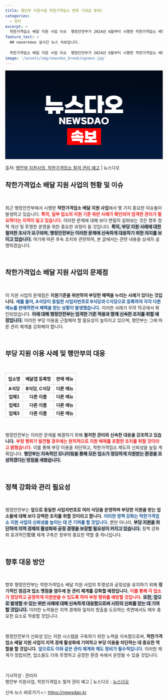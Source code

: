 ```yaml
---
title: 행안부 지원사업 착한가격업소 변화 기대감 증대!
categories:
  - 정치
excerpt: >
  착한가격업소 배달 지원 사업 이슈  행정안전부가 2024년 6월부터 시행한 착한가격업소 배달 지원 사업에서 …
feature_text: >
  ## navernews 실시간 뉴스 속보입니다.

  착한가격업소 배달 지원 사업 이슈  행정안전부가 2024년 6월부터 시행한 착한가격업소 배달 지원 사업에서 …
image: '/assets/img/newsdao_breakingnews.jpg'
---
```


![뉴스다오 속보](/assets/img/newsdao_breakingnews.jpg)

<p>출처: <a href="https://newsdao.kr/5086" rel="dofollow">행안부 지원사업, 착한가격업소 철저 관리 예고</a> | 뉴스다오</p>

<h2 data-ke-size="size26">착한가격업소 배달 지원 사업의 현황 및 이슈</h2>
<p data-ke-size="size16">&nbsp;</p>

<p data-ke-size="size16">최근 행정안전부에서 시행한 <b>착한가격업소 배달 지원 사업</b>에서 몇 가지 중요한 이슈들이 발생하고 있습니다. <b><span style="color: #ee2323;">특히, 일부 업소의 지원 기준 위반 사례가 확인되어 엄격한 관리가 필요하다는 지적이 일고 있습니다.</span></b> 이러한 문제에 대해 보다 면밀히 살펴보는 것은 향후 정책 개선 및 투명한 운영을 위한 중요한 과정이 될 것입니다. <b><span style="background-color: #21538527;">특히, 부당 지원 사례에 대한 철저한 조사가 요구되며, 행정안전부는 이러한 문제에 신속하게 대응하기 위한 의지를 보이고 있습니다.</span></b> 여기에 따른 후속 조치와 관련하여, 본 글에서는 관련 내용을 상세히 설명하겠습니다.</p>

<p data-ke-size="size16">&nbsp;</p>

<h2 data-ke-size="size26">착한가격업소 배달 지원 사업의 문제점</h2>
<p data-ke-size="size16">&nbsp;</p>

<p data-ke-size="size16">이 지원 사업의 문제점은 <b>지원기준을 위반하여 부당한 혜택을 누리는 사례가 있다는 것입니다.</b> <b><span style="color: #1a5490;">예를 들어, A식당이 동일한 사업자번호로 B식당과 C식당으로 등록하여 각각 다른 메뉴를 판매하면서 혜택을 받는 상황이 발생했습니다.</span></b> 이러한 사례가 무려 15곳에서 확인되었습니다. <b><span style="background-color: #21538527;">이에 대해 행정안전부는 엄격한 기준 적용과 함께 신속한 조치를 취할 예정입니다.</span></b> 이러한 부당 이용을 근절해야 할 필요성이 높아지고 있으며, 행안부는 그에 따른 관리 체계를 강화해야 합니다.</p>

<p data-ke-size="size16">&nbsp;</p>

<h2 data-ke-size="size26">부당 지원 이용 사례 및 행안부의 대응</h2>
<p data-ke-size="size16">&nbsp;</p>

<table style="width: 100%; border-collapse: collapse;">
  <thead>
    <tr>
      <th style="border: 1px solid #d3d3d3; padding: 8px; text-align: center;">업소명</th>
      <th style="border: 1px solid #d3d3d3; padding: 8px; text-align: center;">배달앱 등록명</th>
      <th style="border: 1px solid #d3d3d3; padding: 8px; text-align: center;">판매 메뉴</th>
    </tr>
  </thead>
  <tbody>
    <tr>
      <td style="border: 1px solid #d3d3d3; text-align: center; height: 17px;"><b>A식당</b></td>
      <td style="border: 1px solid #d3d3d3; text-align: center; height: 17px;"><b>B식당, C식당</b></td>
      <td style="border: 1px solid #d3d3d3; text-align: center; height: 17px;"><b>다른 메뉴</b></td>
    </tr>
    <tr>
      <td style="border: 1px solid #d3d3d3; text-align: center; height: 17px;"><b>업체1</b></td>
      <td style="border: 1px solid #d3d3d3; text-align: center; height: 17px;"><b>다른 이름</b></td>
      <td style="border: 1px solid #d3d3d3; text-align: center; height: 17px;"><b>다른 메뉴</b></td>
    </tr>
    <tr>
      <td style="border: 1px solid #d3d3d3; text-align: center; height: 17px;"><b>업체2</b></td>
      <td style="border: 1px solid #d3d3d3; text-align: center; height: 17px;"><b>다른 이름</b></td>
      <td style="border: 1px solid #d3d3d3; text-align: center; height: 17px;"><b>다른 메뉴</b></td>
    </tr>
    <tr>
      <td style="border: 1px solid #d3d3d3; text-align: center; height: 17px;"><b>업체3</b></td>
      <td style="border: 1px solid #d3d3d3; text-align: center; height: 17px;"><b>다른 이름</b></td>
      <td style="border: 1px solid #d3d3d3; text-align: center; height: 17px;"><b>다른 메뉴</b></td>
    </tr>
  </tbody>
</table>

<p data-ke-size="size16">&nbsp;</p>

<p data-ke-size="size16">행정안전부는 이러한 문제를 해결하기 위해 <b>철저한 관리와 신속한 대응을 강조하고 있습니다.</b> <b><span style="color: #ee2323;">부정 행위가 발견될 경우에는 원칙적으로 지원 배제를 포함한 조치를 취할 것이라고 밝혔습니다.</span></b> 이를 통해 부당 이용을 차단하고, 착한가격업소 제도의 신뢰성을 높일 계획입니다. <b><span style="background-color: #21538527;">행안부는 지속적인 모니터링을 통해 모든 업소가 정당하게 지원받는 환경을 조성하겠다는 방침을 세웠습니다.</span></b></p>

<p data-ke-size="size16">&nbsp;</p>

<h2 data-ke-size="size26">정책 강화와 관리 필요성</h2>
<p data-ke-size="size16">&nbsp;</p>

<p data-ke-size="size16">행정안전부는 <b>앞으로 동일한 사업자번호로 여러 식당을 운영하며 부당한 지원을 받는 업소들에 대해 보다 강력한 조치를 취할 것이라고 합니다.</b> <b><span style="color: #1a5490;">이러한 정책 강화는 착한가격업소 지원 사업의 신뢰성을 높이는 데 큰 기여를 할 것입니다.</span></b> 뿐만 아니라, <b><span style="background-color: #21538527;">부당 지원을 차단하여 지역 경제의 활성화와 공정 경쟁을 보장할 필요성이 커지고 있습니다.</span></b> 정책 강화와 효과적인管理 체계 구축은 정부의 중요한 역할 중 하나입니다.</p>

<p data-ke-size="size16">&nbsp;</p>

<h2 data-ke-size="size26">향후 대응 방안</h2>
<p data-ke-size="size16">&nbsp;</p>

<p data-ke-size="size16">향후 행정안전부는 착한가격업소 배달 지원 사업의 투명성과 공정성을 유지하기 위해 <b>정기적인 점검과 업소 맹점을 염두에 둔 관리 체계를 강화할 예정입니다.</b> <b><span style="color: #ee2323;">이를 통해 각 업소가 정당하고 공정하게 지원받을 수 있도록 하여 부정 행위를 예방할 것입니다.</span></b> <b><span style="background-color: #21538527;">또한, 앞으로 발생할 수 있는 위반 사례에 대해 신속하게 대응함으로써 시민의 신뢰를 얻는 데 기여할 것입니다.</span></b> 이러한 노력들은 지역 경제와 일자리 창출을 도모하는 측면에서도 매우 중요한 요소로 작용할 것입니다.</p>

<p data-ke-size="size16">&nbsp;</p>

<p data-ke-size="size16">행정안전부가 신뢰성 있는 지원 시스템을 구축하기 위한 노력을 지속함으로써, <b>착한가격업소 배달 지원 사업이 지역 경제 활성화에 기여하고 부당 이용을 차단하는 데 중요한 역할을 할 것입니다.</b> <b><span style="color: #1a5490;">앞으로도 이와 같은 관리 체계와 제도 정비가 필수적입니다.</span></b> 이러한 체계가 정립되면, 업소들도 더욱 투명하고 공정한 환경 속에서 운영될 수 있을 것입니다.</p>

<p data-ke-size="size16">&nbsp;</p>

<p data-ke-size="size16">기사작성 : 관리자<br/>
행안부 지원사업, 착한가격업소 철저 관리 예고 | 뉴스다오 : <a href="https://newsdao.kr/5086">뉴스다오</a></p> 

신속 뉴스 바로가기 👉 <a href="https://newsdao.kr" rel="dofollow">https://newsdao.kr</a>


